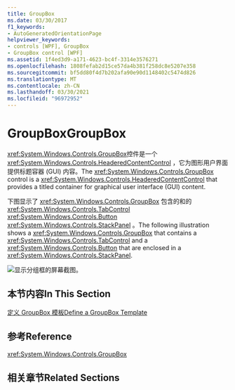 ```yaml
---
title: GroupBox
ms.date: 03/30/2017
f1_keywords:
- AutoGeneratedOrientationPage
helpviewer_keywords:
- controls [WPF], GroupBox
- GroupBox control [WPF]
ms.assetid: 1f4ed3d9-a171-4623-bc4f-3314e3576271
ms.openlocfilehash: 1808fefab2d15ce57da4b381f258dc8e5207e358
ms.sourcegitcommit: bf5dd80f4d7b202afa90e90d1148402c5474d826
ms.translationtype: MT
ms.contentlocale: zh-CN
ms.lasthandoff: 03/30/2021
ms.locfileid: "96972952"
---
```

# <a name="groupbox"></a><span data-ttu-id="09275-102">GroupBox</span><span class="sxs-lookup"><span data-stu-id="09275-102">GroupBox</span></span>
<span data-ttu-id="09275-103"><xref:System.Windows.Controls.GroupBox>控件是一个 <xref:System.Windows.Controls.HeaderedContentControl> ，它为图形用户界面提供标题容器 (GUI) 内容。</span><span class="sxs-lookup"><span data-stu-id="09275-103">The <xref:System.Windows.Controls.GroupBox> control is a <xref:System.Windows.Controls.HeaderedContentControl> that provides a titled container for graphical user interface (GUI) content.</span></span>  
  
 <span data-ttu-id="09275-104">下图显示了 <xref:System.Windows.Controls.GroupBox> 包含的和的 <xref:System.Windows.Controls.TabControl> <xref:System.Windows.Controls.Button> <xref:System.Windows.Controls.StackPanel> 。</span><span class="sxs-lookup"><span data-stu-id="09275-104">The following illustration shows a <xref:System.Windows.Controls.GroupBox> that contains a <xref:System.Windows.Controls.TabControl> and a <xref:System.Windows.Controls.Button> that are enclosed in a <xref:System.Windows.Controls.StackPanel>.</span></span>  
  
 ![显示分组框的屏幕截图。](./media/groupbox/groupbox-tab-button-stackpanel.jpg)  
  
## <a name="in-this-section"></a><span data-ttu-id="09275-106">本节内容</span><span class="sxs-lookup"><span data-stu-id="09275-106">In This Section</span></span>  
 [<span data-ttu-id="09275-107">定义 GroupBox 模板</span><span class="sxs-lookup"><span data-stu-id="09275-107">Define a GroupBox Template</span></span>](how-to-define-a-groupbox-template.md)  
  
## <a name="reference"></a><span data-ttu-id="09275-108">参考</span><span class="sxs-lookup"><span data-stu-id="09275-108">Reference</span></span>  
 <xref:System.Windows.Controls.GroupBox>  
  
## <a name="related-sections"></a><span data-ttu-id="09275-109">相关章节</span><span class="sxs-lookup"><span data-stu-id="09275-109">Related Sections</span></span>

